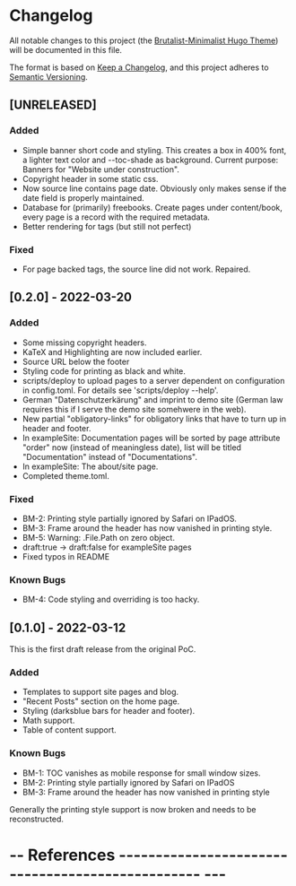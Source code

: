 # Changelog

All notable changes to this project (the [Brutalist-Minimalist Hugo
Theme][bm]) will be documented in this file.

The format is based on [Keep a Changelog][keepachangelog], and this
project adheres to [Semantic Versioning][semver].

## [UNRELEASED]

### Added

- Simple banner short code and styling. This creates a box in 400% font, a
  lighter text color and --toc-shade as background. Current purpose:
  Banners for "Website under construction".  
- Copyright header in some static css.
- Now source line contains page date. Obviously only makes sense if the date
  field is properly maintained.
- Database for (primarily) freebooks. Create pages under content/book,
  every page is a record with the required metadata.
- Better rendering for tags (but still not perfect) 

### Fixed

- For page backed tags, the source line did not work. Repaired.


## [0.2.0] - 2022-03-20

### Added

- Some missing copyright headers.
- KaTeX and Highlighting are now included earlier.
- Source URL below the footer
- Styling code for printing as black and white.
- scripts/deploy to upload pages to a server dependent on configuration in
  config.toml. For details see 'scripts/deploy --help'.
- German "Datenschutzerkärung" and imprint to demo site (German law
  requires this if I serve the demo site somehwere in the web).
- New partial "obligatory-links" for obligatory links that have to turn up
  in header and footer.
- In exampleSite: Documentation pages will be sorted by page attribute
  "order" now (instead of meaningless date), list will be titled
  "Documentation" instead of "Documentations".
- In exampleSite: The about/site page.
- Completed theme.toml.

### Fixed

- BM-2: Printing style partially ignored by Safari on IPadOS.
- BM-3: Frame around the header has now vanished in printing style.
- BM-5: Warning: .File.Path on zero object.
- draft:true -> draft:false for exampleSite pages
- Fixed typos in README

### Known Bugs

- BM-4: Code styling and overriding is too hacky.

## [0.1.0] - 2022-03-12

This is the first draft release from the original PoC.

### Added

- Templates to support site pages and blog.
- "Recent Posts" section on the home page.
- Styling (darksblue bars for header and footer).
- Math support.
- Table of content support.

### Known Bugs

- BM-1: TOC vanishes as mobile response for small window sizes.
- BM-2: Printing style partially ignored by Safari on IPadOS
- BM-3: Frame around the header has now vanished in printing style

Generally the printing style support is now broken and needs to be
reconstructed.

# -- References ------------------------------------------------- ---

  [bm]:              https://brutalist-minimalist.glitzersachen.de
  [keepachangelog]:  https://keepachangelog.com/en/1.0.0/
  [semver]:          https://semver.org/spec/v2.0.0.html
  
<!-- ------------------------------------------------------------- -->
<!-- Local Variables: -->
<!-- fill-column: 75 -->
<!-- eval: (column-enforce-mode 1) -->
<!-- End: -->
